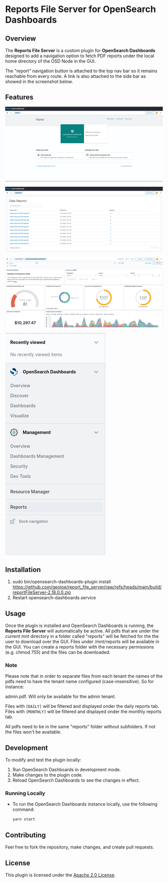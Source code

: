 # Reports File Server for OpenSearch Dashboards

## Overview

The **Reports File Server** is a custom plugin for **OpenSearch Dashboards** designed to add a navigation option to fetch PDF reports under the local home directory of the OSD Node in the GUI.

The "report" navigation button is attached to the top nav bar so it remains reachable from every route. A link is also attached to the side bar as showed in the screenshot below.

## Features

![Navigation](images/1-1.png)

![Navigation](images/1-2.png)

![Navigation](images/1-4.png)

![Navigation](images/1-3.png)

## Installation

1. sudo bin/opensearch-dashboards-plugin install https://github.com/geoloe/report_file_server/raw/refs/heads/main/build/reportFileServer-2.18.0.0.zip
2. Restart opensearch-dashboards.service

## Usage

Once the plugin is installed and OpenSearch Dashboards is running, the **Reports File Server** will automatically be active. All pdfs that are under the current mnt directory in a folder called "reports" will be fetched for the the user to download over the GUI.
Files under /mnt/reports will be available in the GUI. You can create a reports folder with the necessary permissions (e.g. chmod 755) and the files can be downloaded.

### Note

Please note that in order to separate files from each tenant the names of the pdfs need to have the tenant name configured (case-insensitive). So for instance:

admin.pdf. Will only be available for the admin tenant. 

Files with `[DAILY]` will be filtered and displayed onder the daily reports tab.
Files with `[MONTHLY]` will be filtered and displayed onder the monthly reports tab.

All pdfs need to be in the same "reports" folder without subfolders.
If not the files won't be available.

## Development

To modify and test the plugin locally:

1. Run OpenSearch Dashboards in development mode.
2. Make changes to the plugin code.
3. Reload OpenSearch Dashboards to see the changes in effect.

### Running Locally
- To run the OpenSearch Dashboards instance locally, use the following command:
  ```bash
  yarn start
  ```

## Contributing

Feel free to fork the repository, make changes, and create pull requests.

## License

This plugin is licensed under the [Apache 2.0 License](LICENSE).
